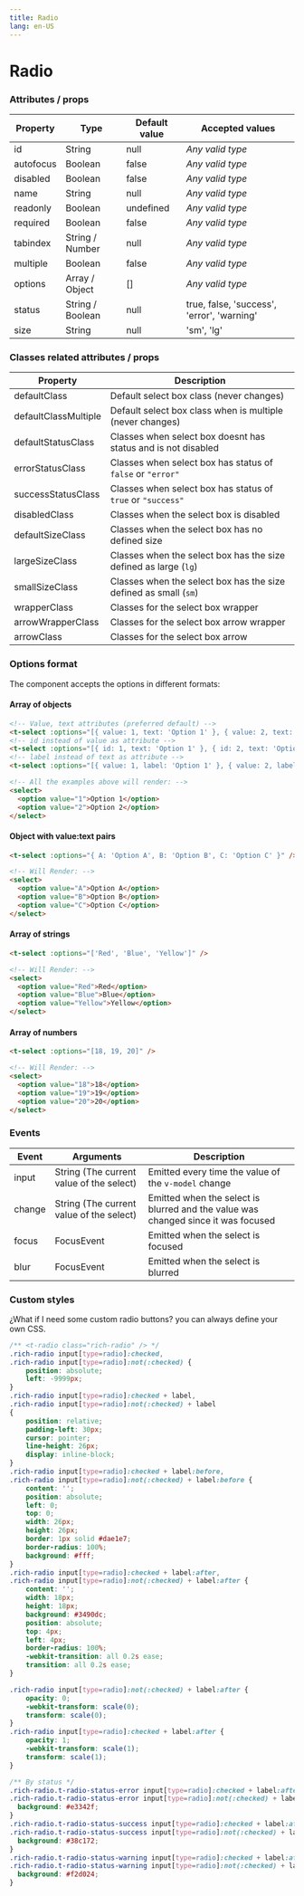 ```yaml
---
title: Radio
lang: en-US
---
```


# Radio

<radio-field />

### Attributes / props

| Property    | Type        | Default value | Accepted values |
|---      |---        |---      |---      |
| id      | String      | null      | _Any valid type_ |
| autofocus   | Boolean     | false     | _Any valid type_ |
| disabled    | Boolean     | false     | _Any valid type_ |
| name      | String      | null      | _Any valid type_ |
| readonly    | Boolean     | undefined   | _Any valid type_ |
| required    | Boolean     | false     | _Any valid type_ |
| tabindex    | String / Number | null      | _Any valid type_ |
| multiple    | Boolean     | false     | _Any valid type_ |
| options   | Array / Object  | []      | _Any valid type_ |
| status        | String / Boolean  | null        | true, false, 'success', 'error', 'warning' |
| size        | String          | null        | 'sm', 'lg' |

### Classes related attributes / props

| Property        | Description                                                         |
|---                    |---                                                            |
| defaultClass          | Default select box class (never changes)                      |
| defaultClassMultiple  | Default select box class when is multiple (never changes)     |
| defaultStatusClass    | Classes when select box doesnt has status and is not disabled |
| errorStatusClass      | Classes when select box has status of `false` or `"error"`    |
| successStatusClass    | Classes when select box has status of `true` or `"success"`   |
| disabledClass         | Classes when the select box is disabled                       |
| defaultSizeClass      | Classes when the select box has no defined size               |
| largeSizeClass        | Classes when the select box has the size defined as large (`lg`)  |
| smallSizeClass        | Classes when the select box has the size defined as small (`sm`)  |
| wrapperClass          | Classes for the select box wrapper                            |
| arrowWrapperClass     | Classes for the select box arrow wrapper                      |
| arrowClass            | Classes for the select box arrow                              |

### Options format

The component accepts the options in different formats:

#### Array of objects

```html
<!-- Value, text attributes (preferred default) -->
<t-select :options="[{ value: 1, text: 'Option 1' }, { value: 2, text: 'Option 2' }]" />
<!-- id instead of value as attribute -->
<t-select :options="[{ id: 1, text: 'Option 1' }, { id: 2, text: 'Option 2' }]" />
<!-- label instead of text as attribute -->
<t-select :options="[{ value: 1, label: 'Option 1' }, { value: 2, label: 'Option 2' }]" />

<!-- All the examples above will render: -->
<select>
  <option value="1">Option 1</option>
  <option value="2">Option 2</option>
</select>
```

#### Object with value:text pairs
```html
<t-select :options="{ A: 'Option A', B: 'Option B', C: 'Option C' }" />

<!-- Will Render: -->
<select>
  <option value="A">Option A</option>
  <option value="B">Option B</option>
  <option value="C">Option C</option>
</select>
```

#### Array of strings
```html
<t-select :options="['Red', 'Blue', 'Yellow']" />

<!-- Will Render: -->
<select>
  <option value="Red">Red</option>
  <option value="Blue">Blue</option>
  <option value="Yellow">Yellow</option>
</select>
```
#### Array of numbers
```html
<t-select :options="[18, 19, 20]" />

<!-- Will Render: -->
<select>
  <option value="18">18</option>
  <option value="19">19</option>
  <option value="20">20</option>
</select>
```

### Events

| Event   | Arguments                   | Description   |
|---    |---                      |---      |
| input   | String (The current value of the select)  | Emitted every time the value of the `v-model` change |
| change  | String (The current value of the select)  | Emitted when the select is blurred and the value was changed since it was focused |
| focus   | FocusEvent                  | Emitted when the select is focused  |
| blur    | FocusEvent                  | Emitted when the select is blurred  |

### Custom styles

¿What if I need some custom radio buttons? you can always define your own CSS.

<custom-radio-field />

```css
/** <t-radio class="rich-radio" /> */
.rich-radio input[type=radio]:checked,
.rich-radio input[type=radio]:not(:checked) {
    position: absolute;
    left: -9999px;
}
.rich-radio input[type=radio]:checked + label,
.rich-radio input[type=radio]:not(:checked) + label
{
    position: relative;
    padding-left: 30px;
    cursor: pointer;
    line-height: 26px;
    display: inline-block;
}
.rich-radio input[type=radio]:checked + label:before,
.rich-radio input[type=radio]:not(:checked) + label:before {
    content: '';
    position: absolute;
    left: 0;
    top: 0;
    width: 26px;
    height: 26px;
    border: 1px solid #dae1e7;
    border-radius: 100%;
    background: #fff;
}
.rich-radio input[type=radio]:checked + label:after,
.rich-radio input[type=radio]:not(:checked) + label:after {
    content: '';
    width: 18px;
    height: 18px;
    background: #3490dc;
    position: absolute;
    top: 4px;
    left: 4px;
    border-radius: 100%;
    -webkit-transition: all 0.2s ease;
    transition: all 0.2s ease;
}

.rich-radio input[type=radio]:not(:checked) + label:after {
    opacity: 0;
    -webkit-transform: scale(0);
    transform: scale(0);
}
.rich-radio input[type=radio]:checked + label:after {
    opacity: 1;
    -webkit-transform: scale(1);
    transform: scale(1);
}

/** By status */
.rich-radio.t-radio-status-error input[type=radio]:checked + label:after,
.rich-radio.t-radio-status-error input[type=radio]:not(:checked) + label:after {
  background: #e3342f;
}
.rich-radio.t-radio-status-success input[type=radio]:checked + label:after,
.rich-radio.t-radio-status-success input[type=radio]:not(:checked) + label:after {
  background: #38c172;
}
.rich-radio.t-radio-status-warning input[type=radio]:checked + label:after,
.rich-radio.t-radio-status-warning input[type=radio]:not(:checked) + label:after {
  background: #f2d024;
}
```       
